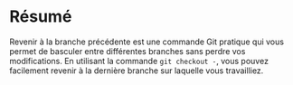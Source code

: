 # Résumé

Revenir à la branche précédente est une commande Git pratique qui vous permet de basculer entre différentes branches sans perdre vos modifications. En utilisant la commande `git checkout -`, vous pouvez facilement revenir à la dernière branche sur laquelle vous travailliez.
